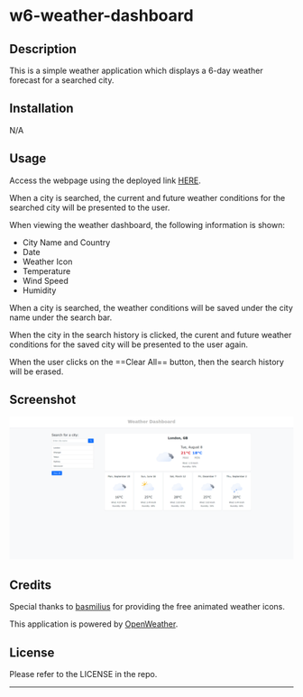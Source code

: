 # w6-weather-dashboard

## Description

This is a simple weather application which displays a 6-day weather forecast for a searched city. 


## Installation

N/A


## Usage

Access the webpage using the deployed link [HERE](https://trahy.github.io/w6-weather-dashboard/).


When a city is searched, the current and future weather conditions for the searched city will be presented to the user.

When viewing the weather dashboard, the following information is shown:
- City Name and Country
- Date
- Weather Icon
- Temperature
- Wind Speed
- Humidity

When a city is searched, the weather conditions will be saved under the city name under the search bar.

When the city in the search history is clicked, the curent and future weather conditions for the saved city will be presented to the user again.

When the user clicks on the ==Clear All== button, then the search history will be erased.


## Screenshot

![screenshot of weather dashboard page](assets/screencapture.png)


## Credits

Special thanks to [basmilius](https://github.com/basmilius/weather-icons) for providing the free animated weather icons.




This application is powered by [OpenWeather](https://openweathermap.org/).



## License

Please refer to the LICENSE in the repo.

---
